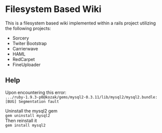 # Filesystem Based Wiki

This is a filesystem based wiki implemented within a rails project utilizing the following projects:

- Sorcery
- Twiter Bootstrap
- Carrierwave
- HAML
- RedCarpet
- FineUploader

## Help

Upon encountering this error:  
`.../ruby-1.9.3-p0@kozak/gems/mysql2-0.3.11/lib/mysql2/mysql2.bundle: [BUG] Segmentation fault`

Uninstall the mysql2 gem  
`gem uninstall mysql2`  
Then reinstall it  
`gem install mysql2`
